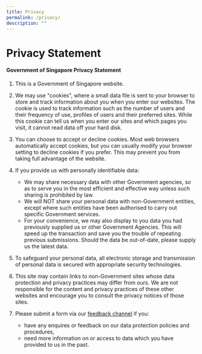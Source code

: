 ```yaml
---
title: Privacy
permalink: /privacy/
description: ""
---
```

Privacy Statement
=================

#### Government of Singapore Privacy Statement

1.  This is a Government of Singapore website.  
      
    
2.  We may use "cookies", where a small data file is sent to your browser to store and track information about you when you enter our websites. The cookie is used to track information such as the number of users and their frequency of use, profiles of users and their preferred sites. While this cookie can tell us when you enter our sites and which pages you visit, it cannot read data off your hard disk.  
      
    
3.  You can choose to accept or decline cookies. Most web browsers automatically accept cookies, but you can usually modify your browser setting to decline cookies if you prefer. This may prevent you from taking full advantage of the website.  
      
    
4.  If you provide us with personally identifiable data:
    *   We may share necessary data with other Government agencies, so as to serve you in the most efficient and effective way unless such sharing is prohibited by law.
    *   We will NOT share your personal data with non-Government entities, except where such entities have been authorised to carry out specific Government services.
    *   For your convenience, we may also display to you data you had previously supplied us or other Government Agencies. This will speed up the transaction and save you the trouble of repeating previous submissions. Should the data be out-of-date, please supply us the latest data.  
          
        
5.  To safeguard your personal data, all electronic storage and transmission of personal data is secured with appropriate security technologies.  
      
    
6.  This site may contain links to non-Government sites whose data protection and privacy practices may differ from ours. We are not responsible for the content and privacy practices of these other websites and encourage you to consult the privacy notices of those sites.  
      
    
7.  Please submit a form via our [feedback channel](https://form.gov.sg/#!/5abc7befcd62d10030f7e223) if you:
    *   have any enquires or feedback on our data protection policies and procedures,
    *   need more information on or access to data which you have provided to us in the past.
